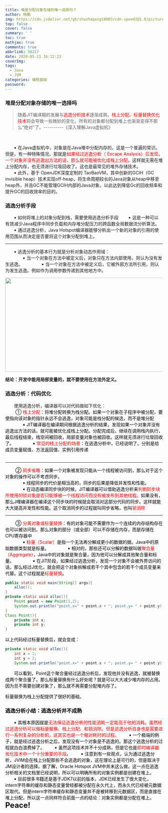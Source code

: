 ```yaml
---
title: 堆是分配对象存储的唯一选择吗？
author: 杨鹏
img: https://cdn.jsdelivr.net/gh/zhazhapeng10003/cdn-speed2@1.0/pictures2/qifei.jpg
top: false
cover: false
summary: ' '
toc: true
mathjax: true
comments: true
abbrlink: 58217
date: 2020-05-21 16:12:23
coverImg:
tags:
  - Java
  - JVM
categories: 编程基础
password:
---
```



### 堆是分配对象存储的唯一选择吗
>随着JIT编译期的发展与<font color=red>逃逸分析技术</font>逐渐成熟，<font color=red>栈上分配、标量替换优化技术</font>将会导致一些微妙的变化，所有的对象都分配到堆上也渐渐变得不那么“绝对”了。----------《深入理解Java虚拟机》

<br>

&ensp;&ensp;&ensp;&ensp;**<font size = 3>•** </font>在Java虚拟机中，对象是在Java堆中分配内存的，这是一个普遍的常识。但是，有一种特殊情况，那就是<font color=red>如果经过逃逸分析（ Escape Analysis）后发现，一个对象并没有逃逸出方法的话，那么就可能被优化成栈上分配。</font>这样就无需在堆上分配内存，也无须进行垃圾回收了。这也是最常见的堆外存储技术。<br>
&ensp;&ensp;&ensp;&ensp;**<font size = 3>•** </font>此外，基于 OpenJDK深度定制的 TaoBaoVM，其中创新的GCIH（GC invisible heap）技术实现off-heap，将生命周期较长的Java对象从heap中移至heap外，并且GC不能管理GCIH内部的Java对象，以此达到降低Gc的回收频率和提升GC的回收效率的目的。<br>
### 逃逸分析手段
&ensp;&ensp;&ensp;&ensp;**<font size = 3>•** </font>如何将堆上的对象分配到栈，需要使用逃逸分析手段
&ensp;&ensp;&ensp;&ensp;**<font size = 3>•** </font>这是一种可以有效减少Java程序中同步负载和内存堆分配压力的跨函数全局数据流分析算法。
&ensp;&ensp;&ensp;&ensp;**<font size = 3>•** </font>通过逃逸分析，Java Hotspot编译器能够分析出一个新的对象的引用的使用范围从而决定是否要将这个对象分配到堆上。

----------------------
&ensp;&ensp;&ensp;&ensp;**<font size = 3>•** </font>逃逸分析的基本行为就是分析对象动态作用域：<br>
&ensp;&ensp;&ensp;&ensp;&ensp;&ensp;&ensp;&ensp;**<font size = 3>•** </font>当一个对象在方法中被定义后，对象只在方法内部使用，则认为没有发生逃逸。
&ensp;&ensp;&ensp;&ensp;&ensp;&ensp;&ensp;&ensp;**<font size = 3>•** </font>当一个对象在方法中被定义后，它被外部方法所引用，则认为发生逃逸。例如作为调用参数传递到其他地方中。 
<center>
<img src="https://img-blog.csdnimg.cn/20200520142936455.png" alt="" width="600" height="300" align="bottom" />
</center>

**结论：开发中能用局部变量的，就不要使用在方法外定义。**
### 逃逸分析：代码优化
&ensp;&ensp;&ensp;&ensp;使用逃逸分析，编译器可以对代码做如下优化：<br>
&ensp;&ensp;&ensp;&ensp;**<font size = 3>** </font>① <font color =red>栈上分配<font color = black>：将堆分配转换为栈分配。如果一个对象在子程序中被分配，要使指向该对象的指针永远不会逃逸，对象可能是栈分配的候选，而不是堆分配<br>
&ensp;&ensp;&ensp;&ensp;&ensp;&ensp;&ensp;&ensp;**<font size = 3>•** </font>JIT编译器在编译期间根据逃逸分析的结果，发现如果一个对象并没有逃逸出方法的话，就可能被优化成栈上分配。分配完成后，继续在调用栈内执行，最后线程结束，栈空间被回收，局部变量对象也被回收。这样就无须进行垃圾回收了。
&ensp;&ensp;&ensp;&ensp;&ensp;&ensp;&ensp;&ensp;**<font size = 3>•** </font><font color =red>常见的栈上分配的场景</font>：在逃逸分析中，已经说明了。分别是给成员变量赋值、方法返回值、实例引用传递<br><br>

--------------------


&ensp;&ensp;&ensp;&ensp;**<font size = 3>** </font>② <font color =red>同步省略<font color = black>：如果一个对象被发现只能从一个线程被访问到，那么对于这个对象的操作可以不考虑同步。<br>
&ensp;&ensp;&ensp;&ensp;&ensp;&ensp;&ensp;&ensp;**<font size = 3>•** </font>线程同步的代价是相当高的，同步的后果是降低并发性和性能。
&ensp;&ensp;&ensp;&ensp;&ensp;&ensp;&ensp;&ensp;**<font size = 3>•** </font>在动态编译同步块的时候，JIT编译器可以借助逃逸分析来<font color =red>判断同步块所使用的锁对象是否只能够被一个线程访问而没有被发布到其他线程。</font>如果没有，那么J哩编译器在编译这个同步块的时候就会取消对这部分代码的同步。这样就能大大提高并发性和性能。这个取消同步的过程就叫同步省略，也叫<font color = red>锁消除</font><br>

-----------------


&ensp;&ensp;&ensp;&ensp;**<font size = 3>** </font>③ <font color =red>分离对象或标量替换<font color = black>：有的对象可能不需要作为一个连续的内存结构存在也可以被访问到，那么对象的部分（或全部）可以不存储在内存，而是存储在CPU寄存器中<br>
&ensp;&ensp;&ensp;&ensp;&ensp;&ensp;&ensp;&ensp;**<font size = 3>•** </font><font color =red>标量（Scalar）</font>是指一个无法再分解成更小的数据的据。Java中的原始数据类型就是标量。
&ensp;&ensp;&ensp;&ensp;&ensp;&ensp;&ensp;&ensp;**<font size = 3>•** </font>相对的，那些还可以分解的数据叫做<font color =red>聚合量（Aggregate）</font>，Java中的对象就是聚合量，因为他可以分解成其他聚合量和标量。
&ensp;&ensp;&ensp;&ensp;&ensp;&ensp;&ensp;&ensp;**<font size = 3>•** </font>在JIT阶段，如果经过逃逸分析，发现一个对象不会被外界访问的话，那么经过J优化，就会把这个对象拆解成若干个其中包含的若干个成员变量来代替。这个过程就是<font color=red>标量替换</font>。<br>

```java
public static void main(String[] args){
	alloc();
}
private static void alloc(){
	Point point = new Point(1,2);
	System.out.println("point.x=" + point.x + "; point.y= " + point.y);
}
Class Point(){
	private int x;
	private int y;
}
```

以上代码经过标量替换后，就会变成：


```java
private static void alloc(){
	int x = 1;
	int y = 2;
	System.out.println("point.x=" + point.x + "; point.y= " + point.y);
```
&ensp;&ensp;&ensp;&ensp;可以看到，Point这个聚合量经过逃逸分析后，发现他并没有逃逸，就被替换成两个聚合量了。那么标量替换有什么好处呢？就是可以大大减少堆内存的占用。因为旦不需要创建对象了，那么就不再需要分配堆内存了。

标量替换为栈上分配提供了很好的基础。
### 逃逸分析小结：逃逸分析并不成熟
&ensp;&ensp;&ensp;&ensp;**<font size = 3>•** </font>其根本原因就是<font color=red>无法保证逃逸分析的性能消耗一定能高于他的消耗。虽然经过逃逸分析可以做标量替换、栈上分配、和锁消除。但是逃逸分析自身也是需要进行一系列复杂的分析的，这其实也是一个相对耗时的过程。</font>
&ensp;&ensp;&ensp;&ensp;**<font size = 3>•** </font>一个极端的例子，就是经过逃逸分析之后，发现没有一个对象是不逃逸的。那这个逃逸分析的过程就白白浪费掉了。
&ensp;&ensp;&ensp;&ensp;**<font size = 3>•** </font>虽然这项技术并不十分成熟，但是它也是<font color=red>即时编译器优化技术中一个十分重要的手段</font>。
&ensp;&ensp;&ensp;&ensp;**<font size = 3>•** </font>注意到有一些观点，认为通过逃逸分析，JⅥM会在栈上分配那些不会逃逸的对象，这在理论上是可行的，但是取决于JM设计者的选择。据了解，Oracle Hotspot JVM中并未这么做，这一点在逃逸分析相关的文档里已经说明，所以可以明确所有的对象实例都是创建在堆上。
&ensp;&ensp;&ensp;&ensp;**<font size = 3>•** </font>目前很多书籍还是基于JDK7以前的版本，JDK已经发生了很大变化， intern字符串的缓存和静态变量曾经都被分配在永久代上，而永久代已经被元数据区取代。但是intern字符串缓存和静态变量并不是被转移到元数据区，而是直接在堆上分配，所以这一点同样符合前面一点的结论：对象实例都是分配在堆上。
**<font size=5>Peace!**